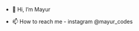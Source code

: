 - 👋 Hi, I’m Mayur

- 📫 How to reach me - instagram @mayur_codes

<!---
This is a ✨ special ✨ repository because its `README.md` (this file) appears on your GitHub profile.
You can click the Preview link to take a look at your changes.
--->
